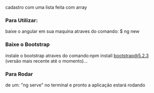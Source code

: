 cadastro com uma lista feita com array


### Para Utilizar:
baixe o angular em sua maquina atraves do comando: $ ng new 
### Baixe o Bootstrap
instale o bootstrap atraves do comando:npm install bootstrap@5.2.3 (versão mais recente até o momento)...
### Para Rodar
de um: "ng serve" no terminal e pronto a aplicação estará rodando
